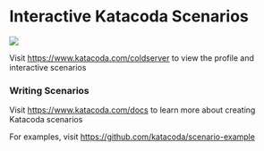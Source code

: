 # Interactive Katacoda Scenarios

[![](http://shields.katacoda.com/katacoda/coldserver/count.svg)](https://www.katacoda.com/coldserver "Get your profile on Katacoda.com")

Visit https://www.katacoda.com/coldserver to view the profile and interactive scenarios

### Writing Scenarios
Visit https://www.katacoda.com/docs to learn more about creating Katacoda scenarios

For examples, visit https://github.com/katacoda/scenario-example

